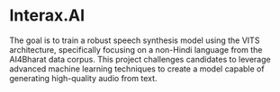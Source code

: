 # Interax.AI
The goal is to train a robust speech synthesis model using the VITS architecture, specifically focusing on a non-Hindi language from the AI4Bharat data corpus. This project challenges candidates to leverage advanced machine learning techniques to create a model capable of generating high-quality audio from text.
